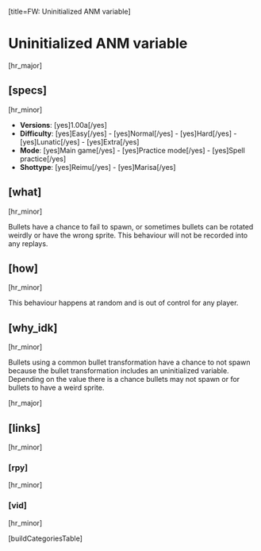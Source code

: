 [title=FW: Uninitialized ANM variable]
# Uninitialized ANM variable
[hr_major]

## [specs]  
[hr_minor]

* **Versions**: [yes]1.00a[/yes]
* **Difficulty**: [yes]Easy[/yes] - [yes]Normal[/yes] - [yes]Hard[/yes] - [yes]Lunatic[/yes] - [yes]Extra[/yes]
* **Mode**: [yes]Main game[/yes] - [yes]Practice mode[/yes] - [yes]Spell practice[/yes]  
* **Shottype**: [yes]Reimu[/yes] - [yes]Marisa[/yes]

## [what]
[hr_minor]

Bullets have a chance to fail to spawn, or sometimes bullets can be rotated weirdly or have the wrong sprite. This behaviour will not be recorded into any replays.

## [how]
[hr_minor]

This behaviour happens at random and is out of control for any player.

## [why_idk]
[hr_minor]

Bullets using a common bullet transformation have a chance to not spawn because the bullet transformation includes an uninitialized variable. Depending on the value there is a chance bullets may not spawn or for bullets to have a weird sprite.

[hr_major]
## [links]
[hr_minor]
### [rpy]
[hr_minor]

### [vid]
[hr_minor]


[buildCategoriesTable]
